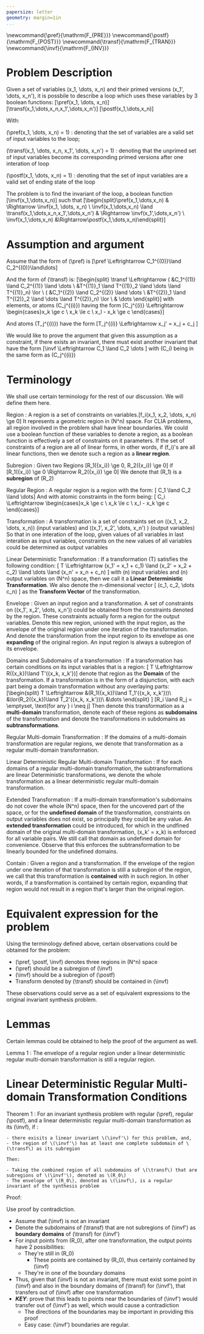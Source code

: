 ```yaml
---
papersize: letter
geometry: margin=1in
...
```

\newcommand{\pref}{\mathrm{F_{PRE}}}
\newcommand{\postf}{\mathrm{F_{POST}}}
\newcommand{\transf}{\mathrm{F_{TRAN}}}
\newcommand{\invf}{\mathrm{F_{INV}}}

# Problem Description

Given a set of variables \(x_1, \dots, x_n\) and their primed versions \(x_1', \dots, x_n'\), it is possbile to describe a loop which uses these variables by 3 boolean functions:
\[\pref(x_1, \dots, x_n)\]
\[\transf(x_1,\dots,x_n,x_1',\dots,x_n')\]
\[\postf(x_1,\dots,x_n)\]

With:

\(\pref(x_1, \dots, x_n) = 1\)
:   denoting that the set of variables are a valid set of input variables to the loop;

\(\transf(x_1, \dots, x_n, x_1', \dots, x_n') = 1\)
:   denoting that the unprimed set of input variables become its corresponding primed versions after one interation of loop

\(\postf(x_1, \dots, x_n) = 1\)
:   denoting that the set of input variables are a valid set of ending state of the loop

The problem is to find the invariant of the loop, a boolean function
\[\invf(x_1,\dots,x_n)\]
such that
\[\begin{split}\pref(x_1,\dots,x_n) & \Rightarrow \invf(x_1, \dots, x_n) \\
\invf(x_1,\dots,x_n) \land \transf(x_1,\dots,x_n,x_1',\dots,x_n') & \Rightarrow \invf(x_1',\dots,x_n') \\
\invf(x_1,\dots,x_n) &\Rightarrow\postf(x_1,\dots,x_n)\end{split}\]

# Assumption and argument

Assume that the form of \(\pref\) is
\[\pref \Leftrightarrow C_1^{(0)}\land C_2^{(0)}\land\dots\]

And the form of \(\transf\) is:
\[\begin{split}
\transf \Leftrightarrow ( &C_1^{(1)} \land C_2^{(1)} \land \dots
\\ &T^{(1)}_1 \land T^{(1)}_2 \land \dots \land T^{(1)}_n) \lor \\
( &C_1^{(2)} \land C_2^{(2)} \land \dots
\\ &T^{(2)}_1 \land T^{(2)}_2 \land \dots \land T^{(2)}_n) \lor \\
& \dots
\end{split}\]
with elements, or atoms \(C_j^{(i)}\) having the form
\[C_j^{(i)} \Leftrightarrow  \begin{cases}x_k \ge c   \\ x_k \le c \\ x_l - x_k \ge c \end{cases}\]

And atoms \(T_j^{(i)}\) have the form
\[T_j^{(i)} \Leftrightarrow x_j' = x_j + c_j \]

We would like to prove the argument that given this assumption as a constraint, if there exists an invariant, there must exist another invariant that have the form
\[\invf \Leftrightarrow C_1 \land C_2 \dots \]
with \(C_i\) being in the same form as \(C_j^{(i)}\)

# Terminology

We shall use certain terminology for the rest of our discussion. We will define them here.

Region
:   A region is a set of constraints on variables.\[f_i(x_1, x_2, \dots, x_n) \ge 0\] It represents a geometric region in \(N^n\) space. For CLIA problems, all region involved in the problem shall have linear boundaries. We could use a boolean function of these variables to denote a region, as a boolean function is effectively a set of constraints on it parameters. If the set of constraints of a region are all of linear forms, in other words, if \(f_i\)'s are all linear functions, then we denote such a region as a **linear region**.

Subregion
:   Given two Regions
\[R_1({x_i}) \ge 0, R_2({x_i}) \ge 0\]
if
\[R_1({x_i}) \ge 0 \Rightarrow R_2({x_i}) \ge 0\]
We denote that \(R_1\) is a **subregion** of \(R_2\)

Regular Region
:   A regular region is a region with the form: \[ C_1 \land C_2 \land \dots\] And with atomic constraints in the form being: \[ C_i \Leftrightarrow
\begin{cases}x_k \ge c   \\ x_k \le c \\ x_l - x_k \ge c \end{cases}\]

Transformation
:   A transformation is a set of constraints set on \((x_1, x_2, \dots, x_n)\) (input variables) and \((x_1', x_2', \dots, x_n') \) (output variables) So that in one interation of the loop, given values of all variables in last interation as input variables, constraints on the new values of all variables could be determined as output variables

Linear Deterministic Transformation
:   If a transformation \(T\) satisfies the following condition:
\[ T \Leftrightarrow (x_1' = x_1 + c_1) \land (x_2' = x_2 + c_2) \land
\dots \land (x_n' = x_n + c_n) \]
with \(n\) input variables and \(n\) output variables on \(N^n\) space, then we call it a **Linear Deterministic Transformation**. We also denote the n-dimensional vector
\[ (c_1, c_2, \dots c_n) \]
as the **Transform Vector** of the transformation.

Envelope
:   Given an input region and a transformation. A set of constraints on \((x_1', x_2', \dots, x_n')\) could be obtained from the constraints denoted by the region. These constraints actually form a region for the  output variables. Denote this new region, unioned with the input region, as the envelope of the original region under one iteration of the transformation. And denote the transformation from the input region to its envelope as one **expanding** of the original region. An input region is always a subregion of its envelope.

Domains and Subdomains of a transformation
:   If a transformation has certain conditions on its input variables that is a region:
\[ T \Leftrightarrow  R(\{x_k\})\land T'(\{x_k, x_k'\})\]
denote that region as the **Domain** of the transformation. If a transformation is in the form of a disjunction, with each part being a domain transformation without any overlaying parts:
\[\begin{split} T  \Leftrightarrow  &(R_1(\{x_k\})\land T_1'(\{x_k, x_k'\}))\\
&\lor(R_2(\{x_k\})\land T_2'(\{x_k, x_k'\}))\\
&\dots
\end{split} \]
\[R_i \land R_j = \emptyset, \text{for any } i \neq j\]
Then denote this transformation as a **multi-domain** transformation, denote each of these regions as **subdomains** of the transformation and denote the transformations in subdomains as **subtransformations**.

Regular Multi-domain Transformation
:   If the domains of a multi-domain transformation are regular regions, we denote that transformation as a regular multi-domain transformation.

Linear Deterministic Regular Multi-domain Transformation
:   If for each domains of a regular multi-domain transformation, the subtransformations are linear Deterministic transformations, we denote the whole transformation as a linear deterministic regular multi-domain transformation.

Extended Transformation
:   If a multi-domain transformation's subdomains do not cover the whole \(N^n\) space, then for the uncovered part of the space, or for the **undefined domain** of the transformation, constraints on output variables does not exist, so principally they could be any value. An **extended transformation** could be introduced, for which in the undfined domain of the original multi-domain transformation, \(x_k' = x_k\) is enforced for all variable pairs. We still call that domain as undefined domain for convenience. Observe that this enforces the subtransformation to be linearly bounded for the undefined domains.

Contain
:   Given a region and a transformation. If the envelope of the region under one iteration of that transformation is still a subregion of the region, we call that this transformation is **contained** with in such region. In other words, if a transformation is contained by certain region, expanding that region would not result in a region that's larger than the original region.

# Equivalent expression for the problem

Using the terminology defined above, certain observations could be obtained for the problem:

- \(\pref, \postf, \invf\) denotes three regions in \(N^n\) space
- \(\pref\) should be a subregion of \(\invf\)
- \(\invf\) should be a subregion of \(\postf\)
- Transform denoted by \(\transf\) should be contained in \(\invf\)

These observations could serve as a set of equivalent expressions to the original invariant synthesis problem.

# Lemmas

Certain lemmas could be obtained to help the proof of the argument as well.

Lemma 1
:   The envelope of a regular region under a linear deterministic regular multi-domain transformation is still a regular region.

# Linear Deterministic Regular Multi-domain Transformation Conditions

Theorem 1
:   For an invariant synthesis problem with regular \(\pref\), regular \(\postf\), and a linear deterministic regular multi-domain transformation as its \(\invf\), if :

    - there exisits a linear invariant \(\invf'\) for this problem, and,
    - the region of \(\invf'\) has at least one complete subdomain of \(\transf\) as its subregion

    Then:

    - Taking the combined region of all subdomains of \(\transf\) that are subregions of \(\invf'\), denoted as \(R_0\)
    - The envelope of \(R_0\), denoted as \(\invf\), is a regular invariant of the synthesis problem

Proof:

Use proof by contradiction.

- Assume that \(\invf\) is not an invariant
- Denote the subdomains of \(\transf\) that are not subregions of \(\invf'\) as **boundary domains** of \(\transf\) for \(\invf'\)
- For input points from \(R_0\), after one transformation, the output points have 2 possibilities:
    - They're still in \(R_0\)
        - These points are contained by \(R_0\), thus certainly contained by \(\invf\)
    - They're in one of the boundary domains
- Thus, given that \(\invf\) is not an invariant, there must exist some point in \(\invf\) and also in the boundary domains of \(\transf\) for \(\invf'\), that transfers out of \(\invf\) after one transformation
- ***KEY***: prove that this leads to points near the boundaries of \(\invf'\) would transfer out of \(\invf'\) as well, which would cause a contradiction
     - The directions of the boundaries may be important in providing this proof
     - Easy case: \(\invf'\) boundaries are regular.
